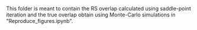 This folder is meant to contain the RS overlap calculated using saddle-point iteration and the true overlap obtain using Monte-Carlo simulations in "Reproduce_figures.ipynb".

